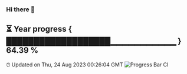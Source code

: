 ### Hi there 👋
⏳ Year progress { ███████████████████▁▁▁▁▁▁▁▁▁▁▁ } 64.39 %
---
⏰ Updated on Thu, 24 Aug 2023 00:26:04 GMT
![Progress Bar CI](https://github.com/Moyi321/Moyi321/workflows/Progress%20Bar%20CI/badge.svg)
